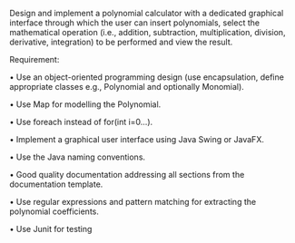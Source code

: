 Design and implement a polynomial calculator with a dedicated graphical interface through which the user can insert polynomials, select the mathematical operation (i.e., addition, subtraction, multiplication, division, derivative, integration) to be performed and view the result. 

Requirement:

  • Use an object-oriented programming design (use encapsulation, define
  appropriate classes e.g., Polynomial and optionally Monomial).
  
  • Use Map for modelling the Polynomial.
  
  • Use foreach instead of for(int i=0…).
  
  • Implement a graphical user interface using Java Swing or JavaFX.
  
  • Use the Java naming conventions.
  
  • Good quality documentation addressing all sections from the documentation
  template.
  
  • Use regular expressions and pattern matching for extracting the polynomial
  coefficients.
  
  • Use Junit for testing
